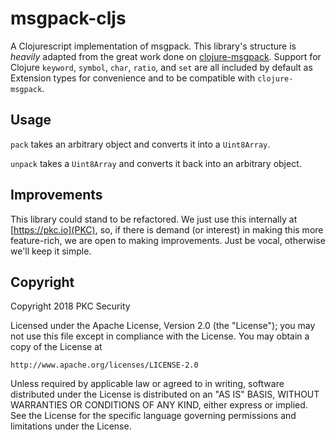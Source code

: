 # msgpack-cljs

A Clojurescript implementation of msgpack. This library's structure is *heavily* adapted from the great work done on [clojure-msgpack](https://github.com/edma2/clojure-msgpack). Support for Clojure `keyword`, `symbol`, `char`, `ratio`, and `set` are all included by default as Extension types for convenience and to be compatible with `clojure-msgpack`. 

## Usage

`pack` takes an arbitrary object and converts it into a `Uint8Array`. 

`unpack` takes a `Uint8Array` and converts it back into an arbitrary object.

## Improvements

This library could stand to be refactored. We just use this internally at [https://pkc.io](PKC), so, if there is demand (or interest) in making this more feature-rich, we are open to making improvements. Just be vocal, otherwise we'll keep it simple.

## Copyright
Copyright 2018 PKC Security

Licensed under the Apache License, Version 2.0 (the "License");
you may not use this file except in compliance with the License.
You may obtain a copy of the License at

    http://www.apache.org/licenses/LICENSE-2.0

Unless required by applicable law or agreed to in writing, software
distributed under the License is distributed on an "AS IS" BASIS,
WITHOUT WARRANTIES OR CONDITIONS OF ANY KIND, either express or implied.
See the License for the specific language governing permissions and
limitations under the License.
